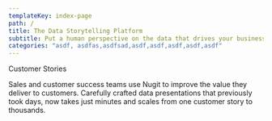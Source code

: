 ```yaml
---
templateKey: index-page
path: /
title: The Data Storytelling Platform
subtitle: Put a human perspective on the data that drives your business
categories: "asdf, asdfas,asdfsad,asdf,asdf,asdf,asdf,asdf"
---
```

Customer Stories

Sales and customer success teams use Nugit to improve the value they deliver to customers. Carefully crafted data presentations that previously took days, now takes just minutes and scales from one customer story to thousands.
